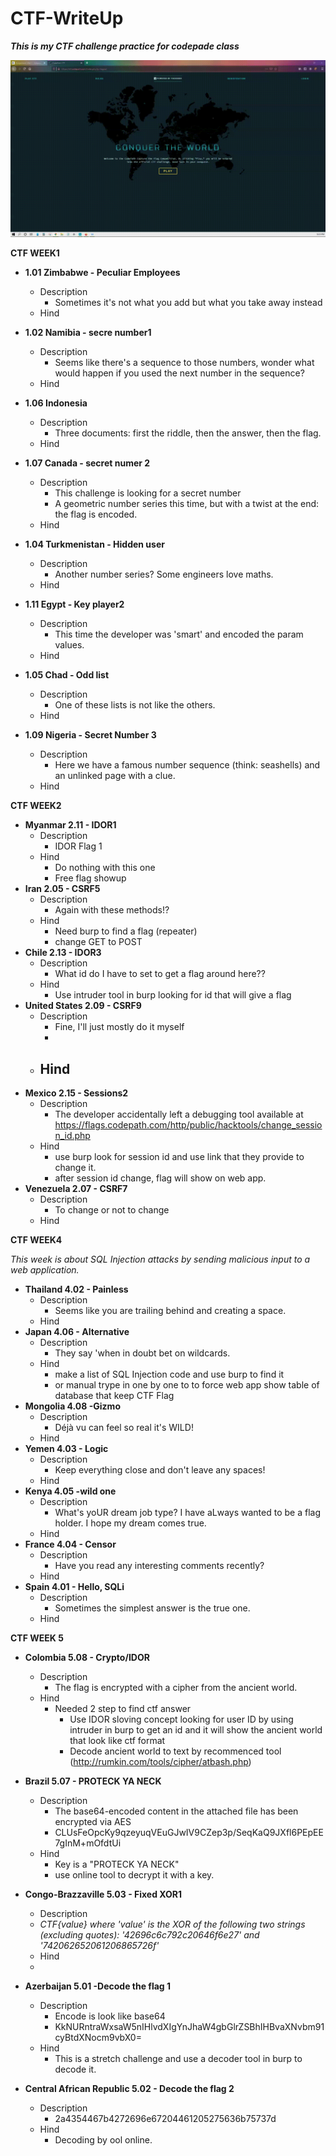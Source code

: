 # CTF-WriteUp
***This is my CTF challenge practice for codepade class***

![Image of homepg](https://github.com/noiaa990/CTF-WriteUp/blob/ce17d3d419ce397a7234dd65ee0e540992c99559/CTF_Homepage.gif)



**CTF WEEK1**
- **1.01 Zimbabwe - Peculiar Employees**
   - Description
     - Sometimes it's not what you add but what you take away instead
   - Hind
   
- **1.02 Namibia - secre number1**
   - Description
     - Seems like there's a sequence to those numbers, wonder what would happen if you 
       used the next number in the sequence?
   - Hind


- **1.06 Indonesia**
   - Description
     - Three documents: first the riddle, then the answer, then the flag.
   - Hind
   
- **1.07 Canada - secret numer 2** 
   - Description
     - This challenge is looking for a secret number
     - A geometric number series this time, but with a twist at the end: the flag is encoded.
   - Hind
- **1.04 Turkmenistan - Hidden user**
   - Description
     - Another number series? Some engineers love maths.
   - Hind
- **1.11 Egypt - Key player2**
   - Description
     - This time the developer was 'smart' and encoded the param values.
   - Hind
- **1.05 Chad - Odd list**
   - Description
     - One of these lists is not like the others.
   - Hind 
- **1.09 Nigeria - Secret Number 3**
   - Description
     - Here we have a famous number sequence (think: seashells) and an unlinked page with a clue.
   - Hind    
   
   
     
**CTF WEEK2**

 - **Myanmar 2.11 - IDOR1**
   - Description
     - IDOR Flag 1
   - Hind
     - Do nothing with this one
     - Free flag showup 
 - **Iran 2.05 - CSRF5**
   - Description
     - Again with these methods!?
   - Hind
     - Need burp to find a flag (repeater)
     - change GET to POST 
 - **Chile 2.13 - IDOR3**
   - Description
     - What id do I have to set to get a flag around here??
   - Hind
     - Use intruder tool in burp looking for id that will give a flag
 - **United States 2.09 - CSRF9**
   - Description
     - Fine, I'll just mostly do it myself
     - 
   - Hind
     - 
 - **Mexico 2.15 - Sessions2**
   - Description
     - The developer accidentally left a debugging tool available at https://flags.codepath.com/http/public/hacktools/change_session_id.php
   - Hind
     - use burp look for session id and use link that they provide to change it.
     - after session id change, flag will show on web app.
 - **Venezuela 2.07 - CSRF7**
   - Description
     - To change or not to change
   - Hind
     
 
  
**CTF WEEK4**

*This week is about SQL Injection attacks by sending malicious input to a web application.*

 - **Thailand 4.02 - Painless**
    - Description
      - Seems like you are trailing behind and creating a space.
    - Hind
 - **Japan 4.06 - Alternative**
     - Description
       - They say 'when in doubt bet on wildcards.
     - Hind
       - make a list of SQL Injection code and use burp to find it 
       - or manual trype in one by one to to force web app show table of database that keep CTF Flag
 - **Mongolia 4.08 -Gizmo**
     - Description
       - Déjà vu can feel so real it's WILD!
     - Hind
 - **Yemen 4.03 - Logic**
    - Description
      - Keep everything close and don't leave any spaces!
    - Hind 
 - **Kenya 4.05 -wild one**
   - Description
     - What's yoUR dream job type? I have aLways wanted to be a flag holder. 
     I hope my dream comes true.
   - Hind 
 - **France 4.04 - Censor**
   - Description
     - Have you read any interesting comments recently?
   - Hind  
 - **Spain 4.01 - Hello, SQLi**
   - Description
     - Sometimes the simplest answer is the true one.
   - Hind
  
  
**CTF WEEK 5**
 - **Colombia 5.08 - Crypto/IDOR**
   - Description
     - The flag is encrypted with a cipher from the ancient world.
   - Hind
     - Needed 2 step to find ctf answer
       - Use IDOR sloving concept looking for user ID by using intruder in burp to get an id 
         and it will show the ancient world that look like ctf format
       - Decode ancient world to text by recommenced tool (http://rumkin.com/tools/cipher/atbash.php)
     
 - **Brazil 5.07 - PROTECK YA NECK**
   - Description
     - The base64-encoded content in the attached file has been encrypted via AES
     - CLUsFeOpcKy9qzeyuqVEuGJwIV9CZep3p/SeqKaQ9JXfl6PEpEE7gInM+mOfdtUi
   - Hind
     - Key is a "PROTECK YA NECK"
     - use online tool to decrypt it with a key.
     
 - **Congo-Brazzaville 5.03 - Fixed XOR1**
   - Description
    - *CTF{value} where 'value' is the XOR of the following two strings (excluding quotes): 
     '42696c6c792c20646f6e27' and '742062652061206865726f'*
   - Hind
    - 
  
 - **Azerbaijan 5.01 -Decode the flag 1**
   - Description
     - Encode is look like base64
     - KkNURntraWxsaW5nIHlvdXIgYnJhaW4gbGlrZSBhIHBvaXNvbm91cyBtdXNocm9vbX0=
   - Hind
     - This is a stretch challenge and use a decoder tool in burp to decode it.
     
 - **Central African Republic 5.02 - Decode the flag 2**
   - Description
     - 2a4354467b4272696e67204461205275636b75737d
   - Hind
     - Decoding by ool online.

